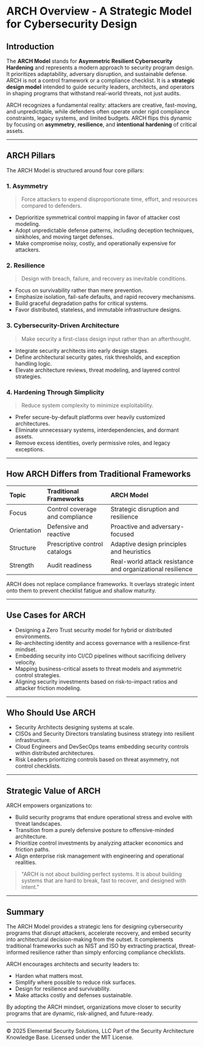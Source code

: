# ARCH Overview - A Strategic Model for Cybersecurity Design

## Introduction

The **ARCH Model** stands for **Asymmetric Resilient Cybersecurity Hardening** and represents a modern approach to security program design. It prioritizes adaptability, adversary disruption, and sustainable defense. ARCH is not a control framework or a compliance checklist. It is a **strategic design model** intended to guide security leaders, architects, and operators in shaping programs that withstand real-world threats, not just audits.

ARCH recognizes a fundamental reality: attackers are creative, fast-moving, and unpredictable, while defenders often operate under rigid compliance constraints, legacy systems, and limited budgets. ARCH flips this dynamic by focusing on **asymmetry**, **resilience**, and **intentional hardening** of critical assets.

---

## ARCH Pillars

The ARCH Model is structured around four core pillars:

### 1. Asymmetry
> Force attackers to expend disproportionate time, effort, and resources compared to defenders.

- Deprioritize symmetrical control mapping in favor of attacker cost modeling.
- Adopt unpredictable defense patterns, including deception techniques, sinkholes, and moving target defenses.
- Make compromise noisy, costly, and operationally expensive for attackers.

### 2. Resilience
> Design with breach, failure, and recovery as inevitable conditions.

- Focus on survivability rather than mere prevention.
- Emphasize isolation, fail-safe defaults, and rapid recovery mechanisms.
- Build graceful degradation paths for critical systems.
- Favor distributed, stateless, and immutable infrastructure designs.

### 3. Cybersecurity-Driven Architecture
> Make security a first-class design input rather than an afterthought.

- Integrate security architects into early design stages.
- Define architectural security gates, risk thresholds, and exception handling logic.
- Elevate architecture reviews, threat modeling, and layered control strategies.

### 4. Hardening Through Simplicity
> Reduce system complexity to minimize exploitability.

- Prefer secure-by-default platforms over heavily customized architectures.
- Eliminate unnecessary systems, interdependencies, and dormant assets.
- Remove excess identities, overly permissive roles, and legacy exceptions.

---

## How ARCH Differs from Traditional Frameworks

| Topic | Traditional Frameworks | ARCH Model |
|:------|:------------------------|:-----------|
| Focus | Control coverage and compliance | Strategic disruption and resilience |
| Orientation | Defensive and reactive | Proactive and adversary-focused |
| Structure | Prescriptive control catalogs | Adaptive design principles and heuristics |
| Strength | Audit readiness | Real-world attack resistance and organizational resilience |

ARCH does not replace compliance frameworks. It overlays strategic intent onto them to prevent checklist fatigue and shallow maturity.

---

## Use Cases for ARCH

- Designing a Zero Trust security model for hybrid or distributed environments.
- Re-architecting identity and access governance with a resilience-first mindset.
- Embedding security into CI/CD pipelines without sacrificing delivery velocity.
- Mapping business-critical assets to threat models and asymmetric control strategies.
- Aligning security investments based on risk-to-impact ratios and attacker friction modeling.

---

## Who Should Use ARCH

- Security Architects designing systems at scale.
- CISOs and Security Directors translating business strategy into resilient infrastructure.
- Cloud Engineers and DevSecOps teams embedding security controls within distributed architectures.
- Risk Leaders prioritizing controls based on threat asymmetry, not control checklists.

---

## Strategic Value of ARCH

ARCH empowers organizations to:

- Build security programs that endure operational stress and evolve with threat landscapes.
- Transition from a purely defensive posture to offensive-minded architecture.
- Prioritize control investments by analyzing attacker economics and friction paths.
- Align enterprise risk management with engineering and operational realities.

> "ARCH is not about building perfect systems. It is about building systems that are hard to break, fast to recover, and designed with intent."

---

## Summary

The ARCH Model provides a strategic lens for designing cybersecurity programs that disrupt attackers, accelerate recovery, and embed security into architectural decision-making from the outset. It complements traditional frameworks such as NIST and ISO by extracting practical, threat-informed resilience rather than simply enforcing compliance checklists.

ARCH encourages architects and security leaders to:

- Harden what matters most.
- Simplify where possible to reduce risk surfaces.
- Design for resilience and survivability.
- Make attacks costly and defenses sustainable.

By adopting the ARCH mindset, organizations move closer to security programs that are dynamic, risk-aligned, and future-ready.


---
© 2025 Elemental Security Solutions, LLC
Part of the Security Architecture Knowledge Base.
Licensed under the MIT License.
